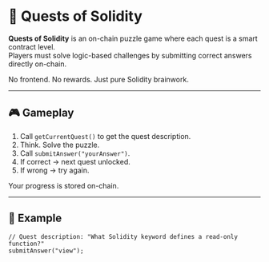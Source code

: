 # 🧩 Quests of Solidity  
  
**Quests of Solidity** is an on-chain puzzle game where each quest is a smart contract level.  
Players must solve logic-based challenges by submitting correct answers directly on-chain.
  
No frontend. No rewards. Just pure Solidity brainwork.
  
---

## 🎮 Gameplay 

1. Call `getCurrentQuest()` to get the quest description. 
2. Think. Solve the puzzle.
3. Call `submitAnswer("yourAnswer")`.
4. If correct → next quest unlocked.   
5. If wrong → try again.
  
Your progress is stored on-chain.

---

## 🔐 Example

```solidity
// Quest description: "What Solidity keyword defines a read-only function?"
submitAnswer("view");
